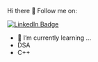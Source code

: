 Hi there 👋
Follow me on:

<div id="badges">
  <a href="www.linkedin.com/in/dhanush-s-27a495322">
    <img src="https://img.shields.io/badge/LinkedIn-blue?style=for-the-badge&logo=linkedin&logoColor=white" alt="LinkedIn Badge"/>
  </a>
</div>


- 🌱 I’m currently learning ...
- DSA
- C++
